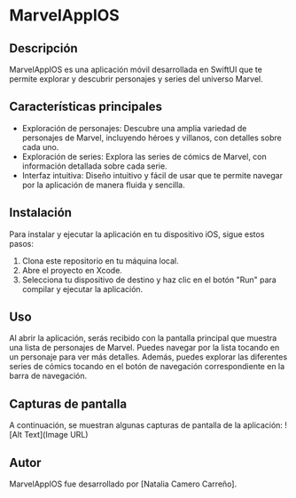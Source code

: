 # MarvelAppIOS

## Descripción
MarvelAppIOS es una aplicación móvil desarrollada en SwiftUI que te permite explorar y descubrir personajes y series del universo Marvel.

## Características principales
- Exploración de personajes: Descubre una amplia variedad de personajes de Marvel, incluyendo héroes y villanos, con detalles sobre cada uno.
- Exploración de series: Explora las series de cómics de Marvel, con información detallada sobre cada serie.
- Interfaz intuitiva: Diseño intuitivo y fácil de usar que te permite navegar por la aplicación de manera fluida y sencilla.

## Instalación
Para instalar y ejecutar la aplicación en tu dispositivo iOS, sigue estos pasos:

1. Clona este repositorio en tu máquina local.
2. Abre el proyecto en Xcode.
3. Selecciona tu dispositivo de destino y haz clic en el botón "Run" para compilar y ejecutar la aplicación.

## Uso
Al abrir la aplicación, serás recibido con la pantalla principal que muestra una lista de personajes de Marvel. Puedes navegar por la lista tocando en un personaje para ver más detalles. Además, puedes explorar las diferentes series de cómics tocando en el botón de navegación correspondiente en la barra de navegación.

## Capturas de pantalla
A continuación, se muestran algunas capturas de pantalla de la aplicación:
![Alt Text](Image URL)



## Autor
MarvelAppIOS fue desarrollado por [Natalia Camero Carreño].
